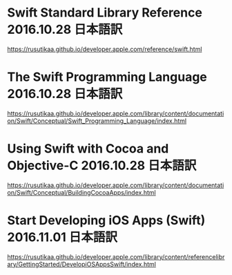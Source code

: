 ﻿# Swift Standard Library Reference 2016.10.28 日本語訳

https://rusutikaa.github.io/developer.apple.com/reference/swift.html

# The Swift Programming Language 2016.10.28 日本語訳

https://rusutikaa.github.io/developer.apple.com/library/content/documentation/Swift/Conceptual/Swift_Programming_Language/index.html

# Using Swift with Cocoa and Objective-C 2016.10.28 日本語訳

https://rusutikaa.github.io/developer.apple.com/library/content/documentation/Swift/Conceptual/BuildingCocoaApps/index.html

# Start Developing iOS Apps (Swift) 2016.11.01 日本語訳

https://rusutikaa.github.io/developer.apple.com/library/content/referencelibrary/GettingStarted/DevelopiOSAppsSwift/index.html
